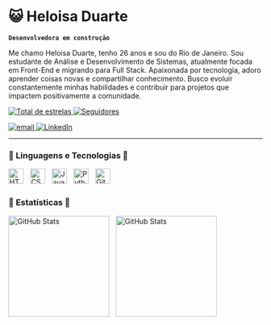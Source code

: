 # 😺 Heloisa Duarte

**`Desenvolvedora em construção`**

Me chamo Heloisa Duarte, tenho 26 anos e sou do Rio de Janeiro. Sou estudante de Análise e Desenvolvimento de Sistemas, atualmente focada em Front-End e migrando para Full Stack. Apaixonada por tecnologia, adoro aprender coisas novas e compartilhar conhecimento. Busco evoluir constantemente minhas habilidades e contribuir para projetos que impactem positivamente a comunidade.

 <p align="left">
   <a href="https://github.com/heloisahduarte?tab=repositories&sort=stargazers">
        <img 
            alt="Total de estrelas" 
            title="Total de estrelas GitHub" 
            src="https://custom-icon-badges.demolab.com/github/stars/heloisahduarte?color=55960c&style=for-the-badge&labelColor=488207&logo=star&label=estrelas"
        />
    </a>
    <a href="https://github.com/heloisahduarte?tab=followers">
        <img 
            alt="Seguidores" 
            title="Me siga no GitHub" 
            src="https://custom-icon-badges.demolab.com/github/followers/heloisahduarte?color=236ad3&labelColor=1155ba&style=for-the-badge&logo=github&label=Seguidores&logoColor=white"
        />
    </a>
</p>

<p align="left"> 
      <a href="mailto:alseioh21@gmail.com">
         <img
            alt="email" title="alesioh21@gmail.com" src="https://custom-icon-badges.demolab.com/badge/Mail-E61B23.svg?logo=mail"/>
      </a>
      <a href="https://www.linkedin.com/in/heloisa-duarte-56894116a/">
         <img
            alt="LinkedIn" title="Meu LinkedIn" src="https://custom-icon-badges.demolab.com/badge/LinkedIn-177CE1?logo=link"/>
      </a>
  </p>

---

### 🐍 Linguagens e Tecnologias 🐍

<img 
    align="left" 
    alt="HTML"
    title="HTML" 
    width="30px" 
    style="padding-right: 10px;" 
    src="https://cdn.jsdelivr.net/gh/devicons/devicon@latest/icons/html5/html5-plain.svg" 
/>

<img 
    align="left" 
    alt="CSS" 
    title="CSS"
    width="30px" 
    style="padding-right: 10px;" 
    src="https://cdn.jsdelivr.net/gh/devicons/devicon@latest/icons/css3/css3-plain.svg"
     />
          
<img 
    align="left" 
    alt="JavaScript" 
    title="JavaScript"
    width="30px" 
    style="padding-right: 10px;" 
    src="https://cdn.jsdelivr.net/gh/devicons/devicon@latest/icons/javascript/javascript-plain.svg" />

<img 
    align="left" 
    alt="Python" 
    title="Python"
    width="30px" 
    style="padding-right: 10px;" 
    src="https://cdn.jsdelivr.net/gh/devicons/devicon@latest/icons/python/python-plain.svg" />
                  
<img 
    align="left" 
    alt="Git" 
    title="Git"
    width="30px" 
    style="padding-right: 10px;" 
    src="https://cdn.jsdelivr.net/gh/devicons/devicon@latest/icons/git/git-original.svg" 
/>
 <br>
 <br>

### 🤖 Estatísticas 🤖

<img 
    align="left" 
    alt="GitHub Stats"
    height="200px" 
    style="padding-right: 10px;" 
    src="https://github-readme-stats.vercel.app/api?username=heloisahduarte&show_icons=true&theme=radical&include_all_commities=true&locale=pt-br" 
/>

<img 
    align="left" 
    alt="GitHub Stats"
    height="200px"
    style="padding-right: 10px;" 
    src="https://github-readme-stats.vercel.app/api/top-langs/?username=heloisahduarte&theme=radical&layout=donut&locale=pt-br&langs_count=7" 
/>
